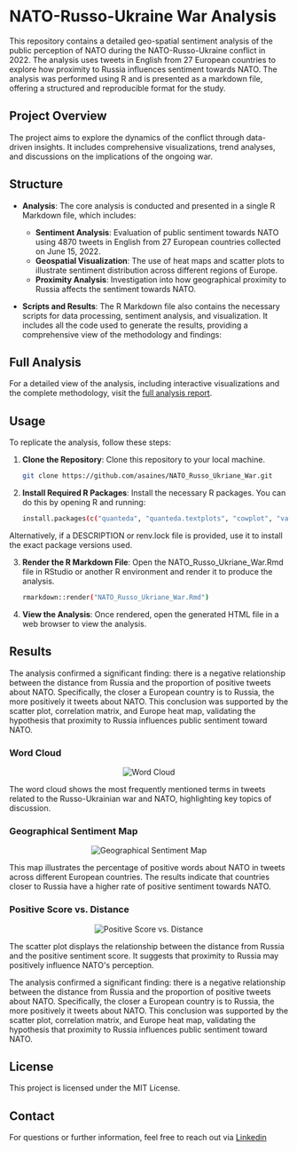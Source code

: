 # NATO-Russo-Ukraine War Analysis

This repository contains a detailed geo-spatial sentiment analysis of the public perception of NATO during the NATO-Russo-Ukraine conflict in 2022. The analysis uses tweets in English from 27 European countries to explore how proximity to Russia influences sentiment towards NATO. The analysis was performed using R and is presented as a markdown file, offering a structured and reproducible format for the study.


## Project Overview

The project aims to explore the dynamics of the conflict through data-driven insights. It includes comprehensive visualizations, trend analyses, and discussions on the implications of the ongoing war.

## Structure

- **Analysis**: The core analysis is conducted and presented in a single R Markdown file, which includes: 

  - **Sentiment Analysis**: Evaluation of public sentiment towards NATO using 4870 tweets in English from 27 European countries collected on June 15, 2022.
  - **Geospatial Visualization**: The use of heat maps and scatter plots to illustrate sentiment distribution across different regions of Europe.
  - **Proximity Analysis**: Investigation into how geographical proximity to Russia affects the sentiment towards NATO.

- **Scripts and Results**: The R Markdown file also contains the necessary scripts for data processing, sentiment analysis, and visualization. It includes all the code used to generate the results, providing a comprehensive view of the methodology and findings:

## Full Analysis

For a detailed view of the analysis, including interactive visualizations and the complete methodology, visit the [full analysis report](https://asaines.github.io/NATO_Russo_Ukriane_War/).

## Usage

To replicate the analysis, follow these steps:

1. **Clone the Repository**: Clone this repository to your local machine.
   
   ```bash
   git clone https://github.com/asaines/NATO_Russo_Ukriane_War.git

2. **Install Required R Packages**: Install the necessary R packages. You can do this by opening R and running:

    ```bash
    install.packages(c("quanteda", "quanteda.textplots", "cowplot", "vader", "readxl", "tidyverse", "REdaS"))


Alternatively, if a DESCRIPTION or renv.lock file is provided, use it to install the exact package versions used.

3. **Render the R Markdown File**: Open the NATO_Russo_Ukriane_War.Rmd file in RStudio or another R environment and render it to produce the analysis.

    ```bash
    rmarkdown::render("NATO_Russo_Ukriane_War.Rmd")

4. **View the Analysis**: Once rendered, open the generated HTML file in a web browser to view the analysis.


## Results
The analysis confirmed a significant finding: there is a negative relationship between the distance from Russia and the proportion of positive tweets about NATO. Specifically, the closer a European country is to Russia, the more positively it tweets about NATO. This conclusion was supported by the scatter plot, correlation matrix, and Europe heat map, validating the hypothesis that proximity to Russia influences public sentiment toward NATO.

### Word Cloud

<div align="center">
    <img src="https://github.com/user-attachments/assets/9c56b6b3-4c87-4d08-bc0e-d668957860b3" alt="Word Cloud">
</div>

The word cloud shows the most frequently mentioned terms in tweets related to the Russo-Ukrainian war and NATO, highlighting key topics of discussion.

### Geographical Sentiment Map

<div align="center">
    <img src="https://github.com/user-attachments/assets/37cbffbc-2d71-4cb6-9d3a-6e8222ed35c1" alt="Geographical Sentiment Map">
</div>

This map illustrates the percentage of positive words about NATO in tweets across different European countries. The results indicate that countries closer to Russia have a higher rate of positive sentiment towards NATO.

### Positive Score vs. Distance

<div align="center">
    <img src="https://github.com/user-attachments/assets/ed5e6ff7-9eb3-4bb7-aa56-1f28f8dd05c5" alt="Positive Score vs. Distance">
</div>

The scatter plot displays the relationship between the distance from Russia and the positive sentiment score. It suggests that proximity to Russia may positively influence NATO's perception.


The analysis confirmed a significant finding: there is a negative relationship between the distance from Russia and the proportion of positive tweets about NATO. Specifically, the closer a European country is to Russia, the more positively it tweets about NATO. This conclusion was supported by the scatter plot, correlation matrix, and Europe heat map, validating the hypothesis that proximity to Russia influences public sentiment toward NATO.

## License

This project is licensed under the MIT License.


## Contact

For questions or further information, feel free to reach out via [Linkedin](https://www.linkedin.com/in/asaines/)
